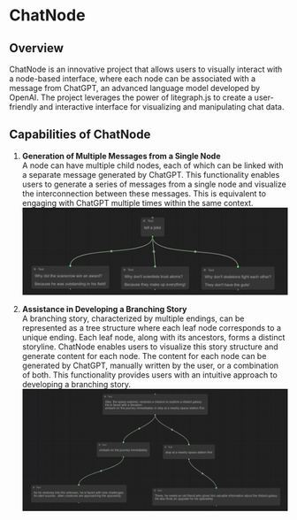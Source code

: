 # ChatNode

## Overview

ChatNode is an innovative project that allows users to visually interact with a node-based interface, where each node can be associated with a message from ChatGPT, an advanced language model developed by OpenAI. The project leverages the power of litegraph.js to create a user-friendly and interactive interface for visualizing and manipulating chat data.

## Capabilities of ChatNode
1. **Generation of Multiple Messages from a Single Node**  
A node can have multiple child nodes, each of which can be linked with a separate message generated by ChatGPT. This functionality enables users to generate a series of messages from a single node and visualize the interconnection between these messages. This is equivalent to engaging with ChatGPT multiple times within the same context.  
![](./tell_a_joke.png)

2. **Assistance in Developing a Branching Story**  
A branching story, characterized by multiple endings, can be represented as a tree structure where each leaf node corresponds to a unique ending. Each leaf node, along with its ancestors, forms a distinct storyline. ChatNode enables users to visualize this story structure and generate content for each node. The content for each node can be generated by ChatGPT, manually written by the user, or a combination of both. This functionality provides users with an intuitive approach to developing a branching story.  
![](./branching_story.png)
